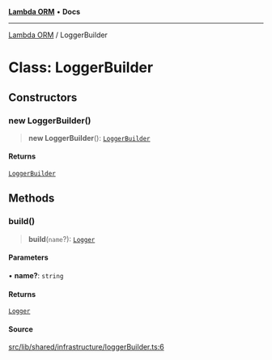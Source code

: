 [**Lambda ORM**](../README.md) • **Docs**

***

[Lambda ORM](../README.md) / LoggerBuilder

# Class: LoggerBuilder

## Constructors

### new LoggerBuilder()

> **new LoggerBuilder**(): [`LoggerBuilder`](LoggerBuilder.md)

#### Returns

[`LoggerBuilder`](LoggerBuilder.md)

## Methods

### build()

> **build**(`name`?): [`Logger`](Logger.md)

#### Parameters

• **name?**: `string`

#### Returns

[`Logger`](Logger.md)

#### Source

[src/lib/shared/infrastructure/loggerBuilder.ts:6](https://github.com/lambda-orm/lambdaorm-base/blob/7ab89b6bcd2fea05971e688ab15feca3a500d972/src/lib/shared/infrastructure/loggerBuilder.ts#L6)
